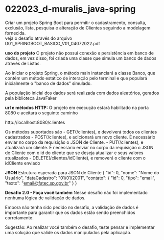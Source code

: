 # 022023_d-muralis_java-spring
Criar um projeto Spring Boot para permitir o cadastramento, consulta, exclusão, lista, pesquisa e alteração de Clientes seguindo a modelagem fornecida.
<br>veja o desafio através do arquivo D01_SPRINGBOOT_BASICO_V01_04072022.pdf



**uso do projeto**
O projeto não possui conexão e persistência em banco de dados, em vez disso, foi criada uma classe que simula um banco de dados através de Listas.

Ao iniciar o projeto Spring, o método main instanciará a classe Banco, que contém um método estático de interação pelo terminal e que populará inicialmente o "banco de dados" simulado.


A população inicial dos dados será realizada com dados aleatórios, gerados pela biblioteca JavaFaker

  **url e métodos HTTP:**
  O projeto em execução estará habilitado na porta 8080 e aceitará o seguinte caminho

  http://localhost:8080/clientes
  
  Os métodos suportados são
    - GET(/clientes), e devolverá todos os clientes cadastrados
    - POST(/clientes), e adicionará um novo cliente. É necessário enviar no corpo da requisição o JSON de Cliente.
    - PUT(/clientes), e atualizará um cliente. É necessário enviar no corpo da requisição o JSON de Cliente com o id do cliente que se deseja atualizar e seus valores atualizados
    - DELETE(/clientes/idCliente), e removerá o cliente com o idCliente enviado
  
  **JSON**
  Estrutura esperada para JSON de Cliente
  {
    "id": 0,
    "nome": "Nome do Usuário",
    "dataCadastro": "01/01/2001",
    "contato": {
        "id": 0,
        "tipo": "email",
        "texto": "email@fatec.sp.gov.br"
    }
  }



**Desafio 2.0 - Faça você também**
Nesse desafio não foi implementado nenhuma lógica de validação de dados.

Embora não tenha sido pedido no desafio, a validação de dados é importante para garantir que os dados estão sendo preenchidos corretamente.



Sugestão: Ao realizar você também o desafio, teste pensar e implementar uma solução que valide os dados manipulados pela aplicação.
